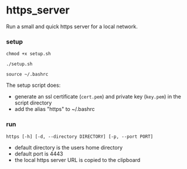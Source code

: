 # https_server
Run a small and quick https server for a local network.

### setup
`chmod +x setup.sh`

`./setup.sh`

`source ~/.bashrc`

The setup script does:
* generate an ssl certificate (`cert.pem`) and private key (`key.pem`) in the script directory
* add the alias "https" to ~/.bashrc

### run
`https [-h] [-d, --directory DIRECTORY] [-p, --port PORT]`

* default directory is the users home directory
* default port is 4443
* the local https server URL is copied to the clipboard
